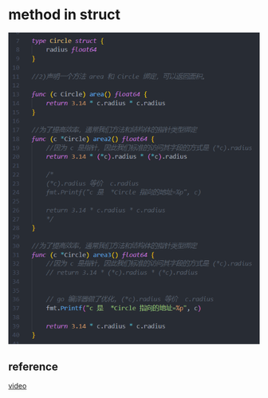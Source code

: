 # method in struct

![1](../Image/golang/1.png)

## reference

[video](https://www.youtube.com/watch?v=Y0Ssdg7jV6w&list=PLmOn9nNkQxJFWlwItS-iI3C-4jeARUNjq&index=196)